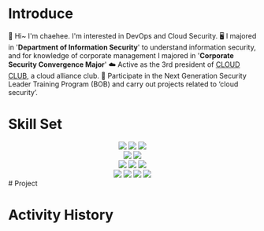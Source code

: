 # Introduce
🤗 Hi~ I'm chaehee. I'm interested in DevOps and Cloud Security.
🖥️ I majored in '**Department of Information Security**' to understand information security, and for knowledge of corporate management I majored in '**Corporate Security Convergence Major**'
☁️ Active as the 3rd president of [CLOUD CLUB](https://cloudclub.oopy.io/), a cloud alliance club.
🍚 Participate in the Next Generation Security Leader Training Program (BOB) and carry out projects related to ‘cloud security’.

# Skill Set
<div align=center>
  <img src="https://img.shields.io/badge/python-3776AB?style=for-the-badge&logo=python&logoColor=white">
  <img src="https://img.shields.io/badge/r-276DC3?style=for-the-badge&logo=r&logoColor=white">
  <img src="https://img.shields.io/badge/c-A8B9CC?style=for-the-badge&logo=c&logoColor=white">
  <br>
  
  <img src="https://img.shields.io/badge/linux-FCC624?style=for-the-badge&logo=linux&logoColor=black"> 
  <img src="https://img.shields.io/badge/amazonaws-232F3E?style=for-the-badge&logo=amazonaws&logoColor=white">  
  <br>
  
  <img src="https://img.shields.io/badge/Docker-2496ED?style=style=for-the-badge&logo=Docker&logoColor=white"> 
  <img src="https://img.shields.io/badge/kubernetes-326CE5?style=for-the-badge&logo=kubernetes&logoColor=white">
  <img src="https://img.shields.io/badge/terraform-7B42BC?style=for-the-badge&logo=terraform&logoColor=white">
  <br>
  
  <img src="https://img.shields.io/badge/Notion-000000?style=for-the-badge&logo=notion&logoColor=white">
  <img src="https://img.shields.io/badge/Slack-4A154B?style=for-the-badge&logo=slack&logoColor=white">
  <img src="https://img.shields.io/badge/github-181717?style=for-the-badge&logo=github&logoColor=white">
  <img src="https://img.shields.io/badge/gitlab-FC6D26style=for-the-badge&logo=gitlab&logoColor=white">
  <br>
 </div>
# Project

# Activity History
